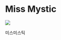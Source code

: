 # Miss Mystic

![](https://manhwasmut.com/uploads/thumbs/7e877ae668a80c5c23d4bef1afd6b6cdf5bf32e7_29125_300_450.jpg)

<!-- Prince Kaizen Namwali -->

미스미스틱
